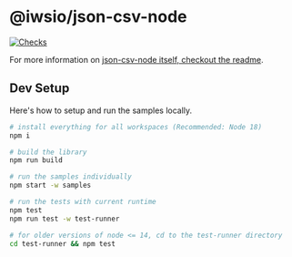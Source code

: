 # @iwsio/json-csv-node

[![Checks](https://github.com/iwsllc/json-csv/actions/workflows/push-main.yml/badge.svg?branch=main)](https://github.com/iwsllc/json-csv/actions/workflows/push-main.yml)

For more information on [json-csv-node itself, checkout the readme](./package/README.md).

## Dev Setup
Here's how to setup and run the samples locally. 

```bash
# install everything for all workspaces (Recommended: Node 18)
npm i

# build the library
npm run build

# run the samples individually
npm start -w samples

# run the tests with current runtime
npm test
npm run test -w test-runner

# for older versions of node <= 14, cd to the test-runner directory
cd test-runner && npm test
```